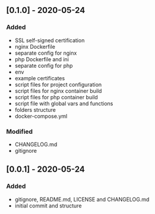 ## [0.1.0] - 2020-05-24

### Added
- SSL self-signed certification
- nginx Dockerfile
- separate config for nginx
- php Dockerfile and ini
- separate config for php
- env
- example certificates
- script files for project configuration
- script files for nginx container build
- script files for php container build
- script file with global vars and functions
- folders structure
- docker-compose.yml

### Modified
- CHANGELOG.md
- gitignore

## [0.0.1] - 2020-05-24

### Added
- gitignore, README.md, LICENSE and CHANGELOG.md
- initial commit and structure